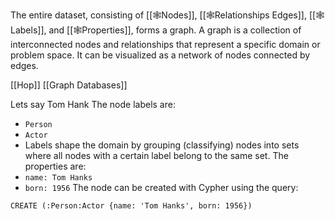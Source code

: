 The entire dataset, consisting of [[🕸️Nodes]], [[🕸️Relationships Edges]], [[🕸️Labels]], and [[🕸️Properties]], forms a graph. 
A graph is a collection of interconnected nodes and relationships that represent a specific domain or problem space.
It can be visualized as a network of nodes connected by edges.

[[Hop]]
[[Graph Databases]]


Lets say Tom Hank
The node labels are:
- `Person`
- `Actor`
- Labels shape the domain by grouping (classifying) nodes into sets where all nodes with a certain label belong to the same set.
The properties are:
- `name: Tom Hanks`
- `born: 1956`
The node can be created with Cypher using the query:
``` Cpher
CREATE (:Person:Actor {name: 'Tom Hanks', born: 1956})
```